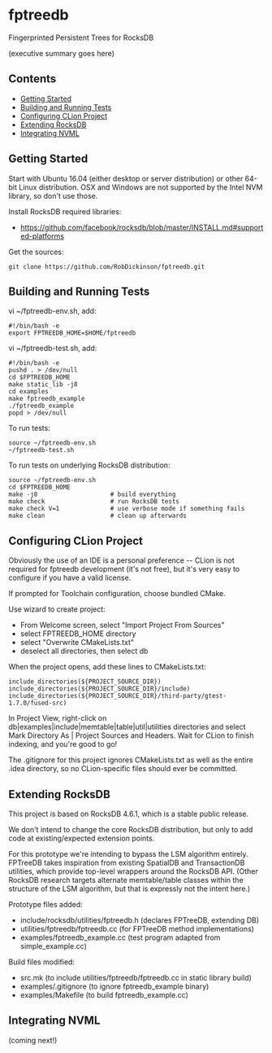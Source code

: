 fptreedb
========

Fingerprinted Persistent Trees for RocksDB

(executive summary goes here)

Contents
--------

<ul>
<li><a href="#getting_started">Getting Started</a></li>
<li><a href="#building_and_running_tests">Building and Running Tests</a></li>
<li><a href="#configuring_clion_project">Configuring CLion Project</a></li>
<li><a href="#extending_rocksdb">Extending RocksDB</a></li>
<li><a href="#integrating_nvml">Integrating NVML</a></li>
</ul>

<a name="getting_started"/>

Getting Started
---------------

Start with Ubuntu 16.04 (either desktop or server distribution) or other 64-bit Linux distribution. OSX and Windows are not supported by the Intel NVM library, so don't use those.

Install RocksDB required libraries:

-	https://github.com/facebook/rocksdb/blob/master/INSTALL.md#supported-platforms

Get the sources:

```
git clone https://github.com/RobDickinson/fptreedb.git
```

<a name="building_and_running_tests"/>

Building and Running Tests
--------------------------

vi ~/fptreedb-env.sh, add:

```
#!/bin/bash -e
export FPTREEDB_HOME=$HOME/fptreedb
```

vi ~/fptreedb-test.sh, add:

```
#!/bin/bash -e
pushd . > /dev/null
cd $FPTREEDB_HOME
make static_lib -j8
cd examples
make fptreedb_example
./fptreedb_example
popd > /dev/null
```

To run tests:

```
source ~/fptreedb-env.sh
~/fptreedb-test.sh
```

To run tests on underlying RocksDB distribution:

```
source ~/fptreedb-env.sh
cd $FPTREEDB_HOME
make -j8                    # build everything
make check                  # run RocksDB tests
make check V=1              # use verbose mode if something fails
make clean                  # clean up afterwards
```

<a name="configuring_clion_project"/>

Configuring CLion Project
-------------------------

Obviously the use of an IDE is a personal preference -- CLion is not required for fptreedb development (it's not free), but it's very easy to configure if you have a valid license.

If prompted for Toolchain configuration, choose bundled CMake.

Use wizard to create project:

-	From Welcome screen, select "Import Project From Sources"
-	select FPTREEDB_HOME directory
-	select "Overwrite CMakeLists.txt"
-	deselect all directories, then select db

When the project opens, add these lines to CMakeLists.txt:

```
include_directories(${PROJECT_SOURCE_DIR})
include_directories(${PROJECT_SOURCE_DIR}/include)
include_directories(${PROJECT_SOURCE_DIR}/third-party/gtest-1.7.0/fused-src)
```

In Project View, right-click on db|examples|include|memtable|table|util|utilities directories and select Mark Directory As | Project Sources and Headers. Wait for CLion to finish indexing, and you're good to go!

The .gitignore for this project ignores CMakeLists.txt as well as the entire .idea directory, so no CLion-specific files should ever be committed.

<a name="extending_rocksdb"/>

Extending RocksDB
-----------------

This project is based on RocksDB 4.6.1, which is a stable public release.

We don't intend to change the core RocksDB distribution, but only to add code at existing/expected extension points.

For this prototype we're intending to bypass the LSM algorithm entirely. FPTreeDB takes inspiration from existing SpatialDB and TransactionDB utilities, which provide top-level wrappers around the RocksDB API. (Other RocksDB research targets alternate memtable/table classes within the structure of the LSM algorithm, but that is expressly not the intent here.)

Prototype files added:

-	include/rocksdb/utilities/fptreedb.h (declares FPTreeDB, extending DB)
-	utilities/fptreedb/fptreedb.cc (for FPTreeDB method implementations)
-	examples/fptreedb_example.cc (test program adapted from simple_example.cc)

Build files modified:

-	src.mk (to include utilities/fptreedb/fptreedb.cc in static library build)
-	examples/.gitignore (to ignore fptreedb_example binary)
-	examples/Makefile (to build fptreedb_example.cc)

<a name="integrating_nvml"/>

Integrating NVML
----------------

(coming next!)
